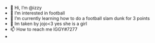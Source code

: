 - 👋 Hi, I’m @izzy
- 👀 I’m interested in football
- 🌱 I’m currently learning how to do a football slam dunk for 3 points
- 💞️ Im taken by jojo<3 yes she is a girl
- 📫 How to reach me IGGY#7277
- 

<!---
iggyfliggy/iggyfliggy is a ✨ special ✨ repository because its `README.md` (this file) appears on your GitHub profile.
You can click the Preview link to take a look at your changes.
--->
